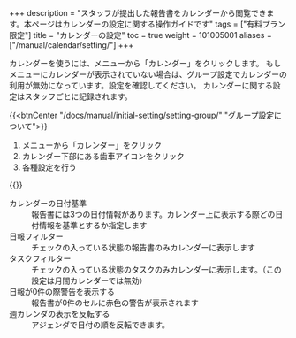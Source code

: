 +++
description = "スタッフが提出した報告書をカレンダーから閲覧できます。本ページはカレンダーの設定に関する操作ガイドです"
tags = ["有料プラン限定"]
title = "カレンダーの設定"
toc = true
weight = 101005001
aliases = ["/manual/calendar/setting/"]
+++

カレンダーを使うには、メニューから「カレンダー」をクリックします。
もしメニューにカレンダーが表示されていない場合は、グループ設定でカレンダーの利用が無効になっています。設定を確認してください。
カレンダーに関する設定はスタッフごとに記録されます。

{{<btnCenter "/docs/manual/initial-setting/setting-group/" "グループ設定について">}}

1. メニューから「カレンダー」をクリック
1. カレンダー下部にある歯車アイコンをクリック
1. 各種設定を行う


{{<appscreen filename="calendar-setting" title="カレンダーに関する設定画面">}}

<dl class="basic">
<dt>カレンダーの日付基準</dt>
<dd>報告書には3つの日付情報があります。カレンダー上に表示する際どの日付情報を基準とするか指定します</dd>
<dt>日報フィルター</dt>
<dd>チェックの入っている状態の報告書のみカレンダーに表示します</dd>
<dt>タスクフィルター</dt>
<dd>チェックの入っている状態のタスクのみカレンダーに表示します。（この設定は月間カレンダーでは無効）</dd>
<dt>日報が0件の際警告を表示する</dt>
<dd>報告書が0件のセルに赤色の警告が表示されます</dd>
<dt>週カレンダの表示を反転する</dt>
<dd>アジェンダで日付の順を反転できます。</dd>
</dl>

